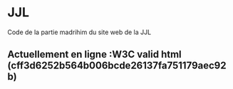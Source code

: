 JJL
===

Code de la partie madrihim du site web de la JJL

Actuellement en ligne :W3C valid html (cff3d6252b564b006bcde26137fa751179aec92b)
---
